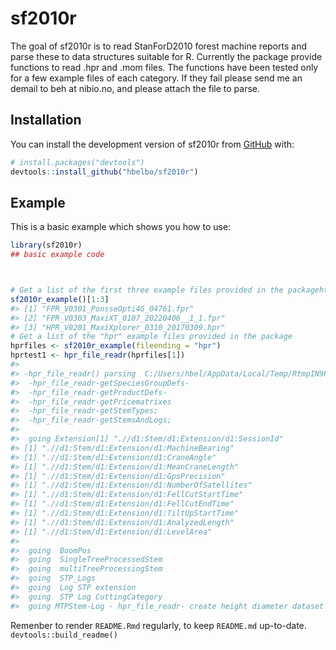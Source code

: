
<!-- README.md is generated from README.Rmd. Please edit that file -->

# sf2010r

<!-- badges: start -->
<!-- badges: end -->

The goal of sf2010r is to read StanForD2010 forest machine reports and
parse these to data structures suitable for R. Currently the package
provide functions to read .hpr and .mom files. The functions have been
tested only for a few example files of each category. If they fail
please send me an demail to beh at nibio.no, and please attach the file
to parse.

## Installation

You can install the development version of sf2010r from
[GitHub](https://github.com/) with:

``` r
# install.packages("devtools")
devtools::install_github("hbelbo/sf2010r")
```

## Example

This is a basic example which shows you how to use:

``` r
library(sf2010r)
## basic example code



# Get a list of the first three example files provided in the packagehttps://mail.google.com/mail/u/0/#search/miele/FMfcgxmSdZDpKdbMpMbsxFtgFmrxNdfh?projector=1&messagePartId=0.1
sf2010r_example()[1:3]
#> [1] "FPR_V0301_PonsseOpti4G_04761.fpr"       
#> [2] "FPR_V0303_MaxiXT_0107_20220406__1_1.fpr"
#> [3] "HPR_V0201_MaxiXplorer_0310_20170309.hpr"
# Get a list of the "hpr" example files provided in the package
hprfiles <- sf2010r_example(fileending = "hpr")
hprtest1 <- hpr_file_readr(hprfiles[1])
#> 
#> -hpr_file_readr() parsing  C:/Users/hbel/AppData/Local/Temp/RtmpIN9Ppo/temp_libpath2d7020a55d50/sf2010r/extdata/HPR_V0201_MaxiXplorer_0310_20170309.hpr - 
#>  -hpr_file_readr-getSpeciesGroupDefs- 
#>  -hpr_file_readr-getProductDefs- 
#>  -hpr_file_readr-getPricematrixes 
#>  -hpr_file_readr-getStemTypes; 
#>  -hpr_file_readr-getStemsAndLogs;  
#> 
#>  going Extension[1] ".//d1:Stem/d1:Extension/d1:SessionId"
#> [1] ".//d1:Stem/d1:Extension/d1:MachineBearing"
#> [1] ".//d1:Stem/d1:Extension/d1:CraneAngle"
#> [1] ".//d1:Stem/d1:Extension/d1:MeanCraneLength"
#> [1] ".//d1:Stem/d1:Extension/d1:GpsPrecision"
#> [1] ".//d1:Stem/d1:Extension/d1:NumberOfSatellites"
#> [1] ".//d1:Stem/d1:Extension/d1:FellCutStartTime"
#> [1] ".//d1:Stem/d1:Extension/d1:FellCutEndTime"
#> [1] ".//d1:Stem/d1:Extension/d1:TiltUpStartTime"
#> [1] ".//d1:Stem/d1:Extension/d1:AnalyzedLength"
#> [1] ".//d1:Stem/d1:Extension/d1:LevelArea"
#> 
#>  going  BoomPos
#>  going  SingleTreeProcessedStem
#>  going  multiTreeProcessingStem
#>  going  STP_Logs
#>  going  Log STP extension
#>  going  STP Log CuttingCategory
#>  going MTPStem-Log - hpr_file_readr- create height diameter dataset from logs-
```

Remenber to render `README.Rmd` regularly, to keep `README.md`
up-to-date. `devtools::build_readme()`
